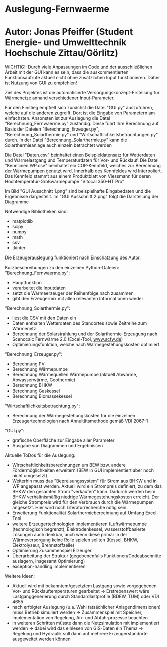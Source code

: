 # Auslegung-Fernwaerme
# Autor: Jonas Pfeiffer (Student Energie- und Umwelttechnik Hochschule Zittau/Görlitz)

WICHTIG!: Durch viele Anpassungen im Code und der ausschließlichen Arbeit mit der GUI kann es sein, dass die auskommentierten Funktionsaufrufe aktuell nicht ohne zusätzlichen Input funktionieren. Daher ist Nutzung von GUI zu empfehlen!

Ziel des Projektes ist die automatisierte Versorgungskonzept-Erstellung für Wärmenetze anhand verschiedener Input-Parameter.

Für den Einstieg empfielt sich zunächst die Datei "GUI.py" auszuführen, welche auf die anderen zugreift. Dort ist die Eingabe von Parametern am einfachsten. 
Ansonsten ist zur Auslegung die Datei "Berechnung_Fernwaerme.py" zuständig. Diese führt Ihre Berechnung auf Basis der Dateien "Berechnung_Erzeuger.py", "Berechnung_Solarthermie.py" und "Wirtschaftlichkeitsbetrachtungen.py" durch. In der Datei "Berechnung_Solarthermie.py" kann die Solarthermieanlage auch einzeln betrachtet werden

Die Datei "Daten.csv" beinhaltet einen Beispieldatensatz für Wetterdaten und Wärmelastgang und Temperaturdaten für Vor- und Rücklauf.
Die Datei "Kennlinien WP.csv" beinhaltet ein COP-Kennfeld, welches zur Berechnung der Wärmepumpen genutzt wird. Innerhalb des Kennfeldes wird Interpoliert. Das Kennfeld stammt aus einem Produktblatt von Viessmann für deren Hochtemperatur-Großwärmepumpe "Vitocal 350-HT Pro"

Im Bild "GUI Ausschnitt 1.png" sind beispielhafte Eingabedaten und die Ergebnisse dargestellt.
Im "GUI Ausschnitt 2.png" folgt die Darstellung der Diagramme

Notwendige Bibliotheken sind:
- matplotlib
- scipy
- numpy
- math
- csv
- tkinter

Die Erzeugerauslegung funktioniert nach Einschätzung des Autor.

Kurzbeschreibungen zu den einzelnen Python-Dateien:
"Berechnung_Fernwaerme.py":
  - Hauptfunktion
  - verarbeitet die Inputdaten
  - setzt die Wärmeerzeuger der Reihenfolge nach zusammen
  - gibt den Erzeugermix mit allen relevanten Informationen wieder

"Berechnung_Solarthermie.py":
  - liest die CSV mit den Daten ein
  - Daten enthalten Wetterdaten des Standortes sowie Zeitreihe zum Wärmenetz
  - Berechnung der Solarstrahlung und der Solarthermie-Erzeugung nach Scenocalc Fernwärme 2.0 (Excel-Tool, www.scfw.de)
  - Optimierungsfunktion, welche nach Wärmegestehungskosten optimiert
  
 "Berechnung_Erzeuger.py":
  - Berechnung PV
  - Berechnung Wärmepumpe
  - Berechnung Wärmequellen Wärmepumpe (aktuell Abwärme, Abwasserwärme, Geothermie)
  - Berechnung BHKW
  - Berechnung Gaskessel
  - Berechnung Biomassekessel
 
 "Wirtschaftlichkeitsbetrachtung.py":
 - Berechnung der Wärmegestehungskosten für die einzelnen Erzeugertechnologien nach Annuitätsmethode gemäß VDI 2067-1
 
 "GUI.py":
  - grafische Oberfläche zur Eingabe aller Parameter
  - Ausgabe von Diagrammen und Ergebnissen

Aktuelle ToDos für die Auslegung:
  - Wirtschaftlichkeitsberechnungen um BEW bzw. andere Fördermöglichkeiten erweitern (BEW in GUI implementiert aber noch nicht umgesetzt)
  - Weiterhin muss das "Bepreisungssystem" für Strom aus BHKW und in WP angepasst werden. Aktuell wird ein Strompreis definiert, zu dem das BHKW den gesamten Strom "verkaufen"     kann. Dadurch werden beim BHKW verhältnismäßig niedrige Wärmegestehungskosten erreicht. Der gleiche Strompreis wird für den Verbrauch durch die Wärmepumpen angesetzt. Hier     wird noch Literaturrecherche nötig sein.
  - Erweiterung Funktionalität Solarthermieberechnung auf Umfang Excel-Tool
  - weitere Erzeugertechnologien implementieren (Luftwärmepumpe (technologisch begrenzt), Elektrodenkessel, wasserstoffbasierte Lösungen auch denkbar, auch wenn diese primär       in der Wärmeversorgung keine Rolle spielen sollten (Kessel, BHKW, Elektrolyseur, Brennstoffzelle)
  - Optimierung Zusammenspiel Erzeuger
  - Überarbeitung der Struktur (gegebenenfalls Funktionen/Codeabschnitte auslagern, insgesamt Optimierung)
  - exception-handling implementieren
  
 Weitere Ideen:
  - Aktuell wird mit bekanntem/gesetztem Lastgang sowie vorgegebenen Vor- und Rücklauftemperaturen gearbeitet
    -> Erstrebenswert wäre Lastganggenerierung durch Standardlastprofile (BDEW, TUM) oder VDI 4655
  - nach erfolgter Auslegung (u.a. Wahl tatsächlicher Anlagendimensionen) muss Betrieb simuliert werden
    -> Zusammenspiel mit Speicher, Implementation von Regelung, An- und Abfahrprozesse beachten
  - in weiteren Schritten müsste dann die Netzsimulation mit implementiert werden
    -> dabei wird das einlesen von GIS-Daten ein Thema
    -> Regelung und Hydraulik soll dann auf mehrere Erzeugerstandorte ausgeweitet werden können

